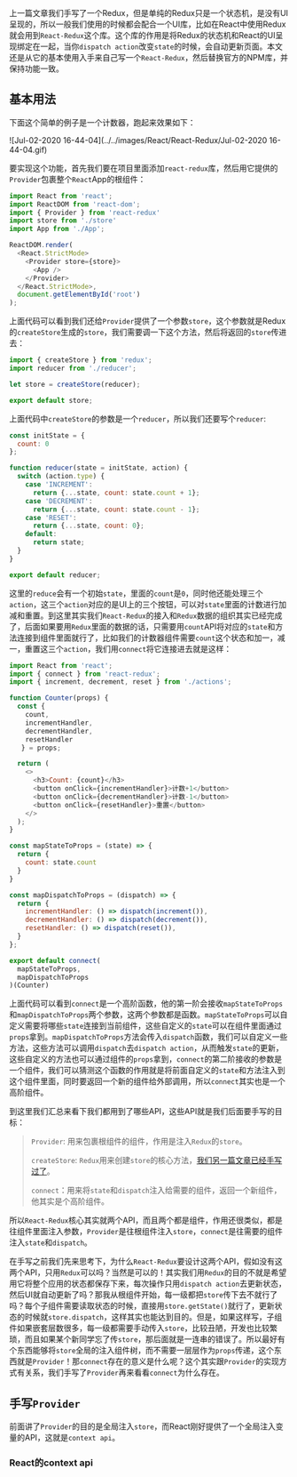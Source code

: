 上一篇文章我们手写了一个Redux，但是单纯的Redux只是一个状态机，是没有UI呈现的，所以一般我们使用的时候都会配合一个UI库，比如在React中使用Redux就会用到`React-Redux`这个库。这个库的作用是将Redux的状态机和React的UI呈现绑定在一起，当你`dispatch action`改变`state`的时候，会自动更新页面。本文还是从它的基本使用入手来自己写一个`React-Redux`，然后替换官方的NPM库，并保持功能一致。

## 基本用法

下面这个简单的例子是一个计数器，跑起来效果如下：

![Jul-02-2020 16-44-04](../../images/React/React-Redux/Jul-02-2020 16-44-04.gif)

要实现这个功能，首先我们要在项目里面添加`react-redux`库，然后用它提供的`Provider`包裹整个`React`App的根组件：

```javascript
import React from 'react';
import ReactDOM from 'react-dom';
import { Provider } from 'react-redux'
import store from './store'
import App from './App';

ReactDOM.render(
  <React.StrictMode>
    <Provider store={store}>
      <App />
    </Provider>
  </React.StrictMode>,
  document.getElementById('root')
);
```

上面代码可以看到我们还给`Provider`提供了一个参数`store`，这个参数就是Redux的`createStore`生成的`store`，我们需要调一下这个方法，然后将返回的`store`传进去：

```javascript
import { createStore } from 'redux';
import reducer from './reducer';

let store = createStore(reducer);

export default store;
```

上面代码中`createStore`的参数是一个`reducer`，所以我们还要写个`reducer`:

```javascript
const initState = {
  count: 0
};

function reducer(state = initState, action) {
  switch (action.type) {
    case 'INCREMENT':
      return {...state, count: state.count + 1};
    case 'DECREMENT':
      return {...state, count: state.count - 1};
    case 'RESET':
      return {...state, count: 0};
    default:
      return state;
  }
}

export default reducer;
```

这里的`reduce`会有一个初始`state`，里面的`count`是`0`，同时他还能处理三个`action`，这三个`action`对应的是UI上的三个按钮，可以对`state`里面的计数进行加减和重置。到这里其实我们`React-Redux`的接入和`Redux`数据的组织其实已经完成了，后面如果要用`Redux`里面的数据的话，只需要用`count`API将对应的`state`和方法连接到组件里面就行了，比如我们的计数器组件需要`count`这个状态和加一，减一，重置这三个`action`，我们用`connect`将它连接进去就是这样：

```javascript
import React from 'react';
import { connect } from 'react-redux';
import { increment, decrement, reset } from './actions';

function Counter(props) {
  const { 
    count,
    incrementHandler,
    decrementHandler,
    resetHandler
   } = props;

  return (
    <>
      <h3>Count: {count}</h3>
      <button onClick={incrementHandler}>计数+1</button>
      <button onClick={decrementHandler}>计数-1</button>
      <button onClick={resetHandler}>重置</button>
    </>
  );
}

const mapStateToProps = (state) => {
  return {
    count: state.count
  }
}

const mapDispatchToProps = (dispatch) => {
  return {
    incrementHandler: () => dispatch(increment()),
    decrementHandler: () => dispatch(decrement()),
    resetHandler: () => dispatch(reset()),
  }
};

export default connect(
  mapStateToProps,
  mapDispatchToProps
)(Counter)
```

上面代码可以看到`connect`是一个高阶函数，他的第一阶会接收`mapStateToProps`和`mapDispatchToProps`两个参数，这两个参数都是函数。`mapStateToProps`可以自定义需要将哪些`state`连接到当前组件，这些自定义的`state`可以在组件里面通过`props`拿到。`mapDispatchToProps`方法会传入`dispatch`函数，我们可以自定义一些方法，这些方法可以调用`dispatch`去`dispatch action`，从而触发`state`的更新，这些自定义的方法也可以通过组件的`props`拿到，`connect`的第二阶接收的参数是一个组件，我们可以猜测这个函数的作用就是将前面自定义的`state`和方法注入到这个组件里面，同时要返回一个新的组件给外部调用，所以`connect`其实也是一个高阶组件。

到这里我们汇总来看下我们都用到了哪些API，这些API就是我们后面要手写的目标：

> `Provider`: 用来包裹根组件的组件，作用是注入`Redux`的`store`。
>
> `createStore`: `Redux`用来创建`store`的核心方法，[我们另一篇文章已经手写过了]()。
>
> `connect`：用来将`state`和`dispatch`注入给需要的组件，返回一个新组件，他其实是个高阶组件。

所以`React-Redux`核心其实就两个API，而且两个都是组件，作用还很类似，都是往组件里面注入参数，`Provider`是往根组件注入`store`，`connect`是往需要的组件注入`state`和`dispatch`。

在手写之前我们先来思考下，为什么`React-Redux`要设计这两个API，假如没有这两个API，只用`Redux`可以吗？当然是可以的！其实我们用`Redux`的目的不就是希望用它将整个应用的状态都保存下来，每次操作只用`dispatch action`去更新状态，然后UI就自动更新了吗？那我从根组件开始，每一级都把`store`传下去不就行了吗？每个子组件需要读取状态的时候，直接用`store.getState()`就行了，更新状态的时候就`store.dispatch`，这样其实也能达到目的。但是，如果这样写，子组件如果嵌套层数很多，每一级都需要手动传入`store`，比较丑陋，开发也比较繁琐，而且如果某个新同学忘了传`store`，那后面就是一连串的错误了。所以最好有个东西能够将`store`全局的注入组件树，而不需要一层层作为`props`传递，这个东西就是`Provider`！那`connect`存在的意义是什么呢？这个其实跟`Provider`的实现方式有关系，我们手写了`Provider`再来看看`connect`为什么存在。

## 手写`Provider`

前面讲了`Provider`的目的是全局注入`store`，而React刚好提供了一个全局注入变量的API，这就是`context api`。

### React的context api

